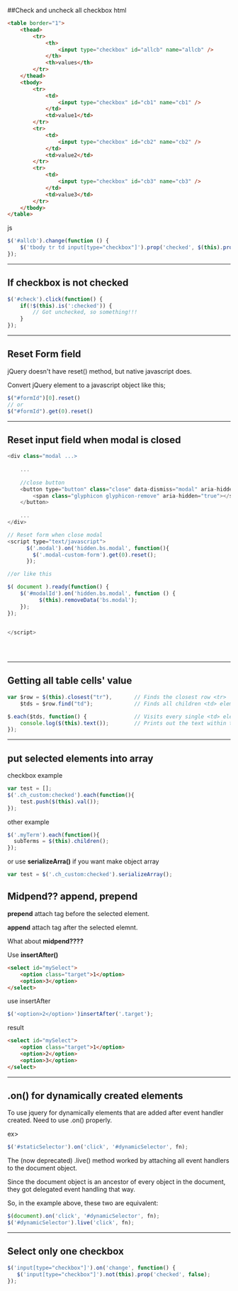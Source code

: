 ##Check and uncheck all checkbox
html
```html
<table border="1">
    <thead>
        <tr>
            <th>
                <input type="checkbox" id="allcb" name="allcb" />
            </th>
            <th>values</th>
        </tr>
    </thead>
    <tbody>
        <tr>
            <td>
                <input type="checkbox" id="cb1" name="cb1" />
            </td>
            <td>value1</td>
        </tr>
        <tr>
            <td>
                <input type="checkbox" id="cb2" name="cb2" />
            </td>
            <td>value2</td>
        </tr>
        <tr>
            <td>
                <input type="checkbox" id="cb3" name="cb3" />
            </td>
            <td>value3</td>
        </tr>
    </tbody>
</table>
```

js
```javascript
$('#allcb').change(function () {
    $('tbody tr td input[type="checkbox"]').prop('checked', $(this).prop('checked'));
});
```

----

## If checkbox is not checked

```javascript
$('#check').click(function() {
    if(!$(this).is(':checked')) {
        // Got unchecked, so something!!!
    }
});
```

----

## Reset Form field
jQuery doesn't have reset() method, but native javascript does. 

Convert jQuery element to a javascript object like this;
```javascript
$("#formId")[0].reset()
// or
$("#formId").get(0).reset()
```

----
## Reset input field when modal is closed
```javascript
<div class="modal ...>
    
    ...
    
    //close button
    <button type="button" class="close" data-dismiss="modal" aria-hidden="true">
        <span class="glyphicon glyphicon-remove" aria-hidden="true"></span>
    </button>
    
    ...
</div>

// Reset form when close modal
<script type="text/javascript">
      $('.modal').on('hidden.bs.modal', function(){
        $('.modal-custom-form').get(0).reset();
      });

//or like this

$( document ).ready(function() {
    $('#modalId').on('hidden.bs.modal', function () {
          $(this).removeData('bs.modal');
    });
});


</script>
    
    
    

```




----

## Getting all table cells' value
```javascript
var $row = $(this).closest("tr"),       // Finds the closest row <tr> 
    $tds = $row.find("td");             // Finds all children <td> elements

$.each($tds, function() {               // Visits every single <td> element
    console.log($(this).text());        // Prints out the text within the <td>
});
```

----

## put selected elements into array
checkbox example
```javascript
var test = [];
$('.ch_custom:checked').each(function(){
    test.push($(this).val());
});
```
other example
```javascript
$('.myTerm').each(function(){
  subTerms = $(this).children();
});
```
or use **serializeArra()** if you want make object array
```javascript
var test = $('.ch_custom:checked').serializeArray();
```


## Midpend?? append, prepend
**prepend** attach tag before the selected element.

**append** attach tag after the selected elemnt.

What about **midpend????**

Use **insertAfter()**
```html
<select id="mySelect">
    <option class="target">1</option>
    <option>3</option>
</select>
```
use insertAfter
```javascript
$('<option>2</option>')insertAfter('.target');
```
result
```html
<select id="mySelect">
    <option class="target">1</option>
    <option>2</option>
    <option>3</option>
</select>
```

----

## .on() for dynamically created elements
To use jquery for dynamically elements that are added after event handler created. Need to use .on() properly.

ex>
```javascript
$('#staticSelector').on('click', '#dynamicSelector', fn);
```

The (now deprecated) .live() method worked by attaching all event handlers to the document object. 

Since the document object is an ancestor of every object in the document, they got delegated event handling that way. 

So, in the example above, these two are equivalent:

```javascript
$(document).on('click', '#dynamicSelector', fn);
$('#dynamicSelector').live('click', fn);
```

----

## Select only one checkbox
```javascript
$('input[type="checkbox"]').on('change', function() {
   $('input[type="checkbox"]').not(this).prop('checked', false);
});
```
